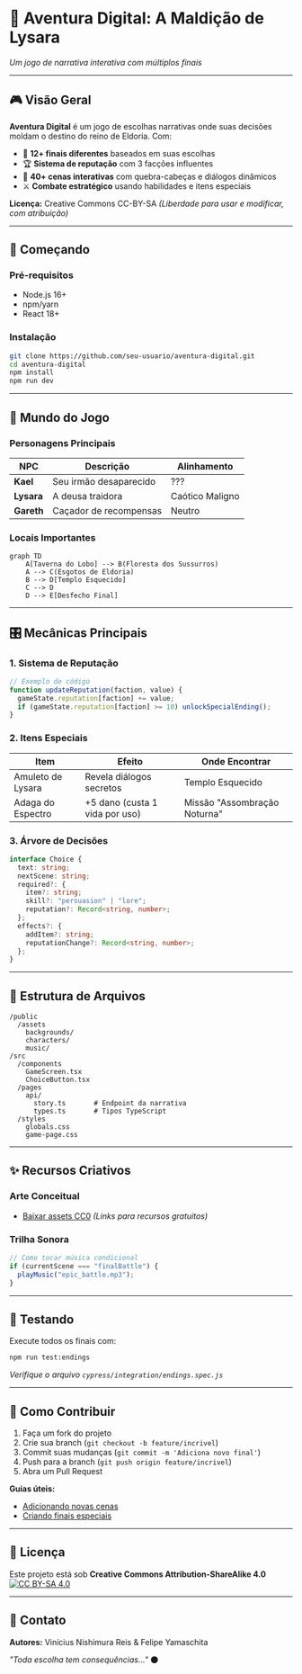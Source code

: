 # **📜 Aventura Digital: A Maldição de Lysara**  
*Um jogo de narrativa interativa com múltiplos finais*  


---

## **🎮 Visão Geral**  
**Aventura Digital** é um jogo de escolhas narrativas onde suas decisões moldam o destino do reino de Eldoria. Com:  
- 🌟 **12+ finais diferentes** baseados em suas escolhas  
- 🏆 **Sistema de reputação** com 3 facções influentes  
- 🧩 **40+ cenas interativas** com quebra-cabeças e diálogos dinâmicos  
- ⚔️ **Combate estratégico** usando habilidades e itens especiais  

**Licença:** Creative Commons CC-BY-SA *(Liberdade para usar e modificar, com atribuição)*  

---

## **🚀 Começando**  

### **Pré-requisitos**  
- Node.js 16+  
- npm/yarn  
- React 18+  

### **Instalação**  
```bash
git clone https://github.com/seu-usuario/aventura-digital.git
cd aventura-digital
npm install
npm run dev
```

---

## **🌌 Mundo do Jogo**  

### **Personagens Principais**  
| **NPC**          | **Descrição**                          | **Alinhamento** |  
|------------------|----------------------------------------|----------------|  
| **Kael**         | Seu irmão desaparecido                 | ???            |  
| **Lysara**       | A deusa traidora                       | Caótico Maligno|  
| **Gareth**       | Caçador de recompensas                 | Neutro         |  

### **Locais Importantes**  
```mermaid
graph TD
    A[Taverna do Lobo] --> B(Floresta dos Sussurros)
    A --> C(Esgotos de Eldoria)
    B --> D[Templo Esquecido]
    C --> D
    D --> E[Desfecho Final]
```

---

## **🎛️ Mecânicas Principais**  

### **1. Sistema de Reputação**  
```javascript
// Exemplo de código
function updateReputation(faction, value) {
  gameState.reputation[faction] += value;
  if (gameState.reputation[faction] >= 10) unlockSpecialEnding();
}
```

### **2. Itens Especiais**  
| **Item**               | **Efeito**                     | **Onde Encontrar**          |  
|------------------------|--------------------------------|----------------------------|  
| Amuleto de Lysara      | Revela diálogos secretos       | Templo Esquecido           |  
| Adaga do Espectro      | +5 dano (custa 1 vida por uso) | Missão "Assombração Noturna"|  

### **3. Árvore de Decisões**  
```typescript
interface Choice {
  text: string;
  nextScene: string;
  required?: {
    item?: string;
    skill?: "persuasion" | "lore";
    reputation?: Record<string, number>;
  };
  effects?: {
    addItem?: string;
    reputationChange?: Record<string, number>;
  };
}
```

---

## **📂 Estrutura de Arquivos**  
```
/public
  /assets
    backgrounds/
    characters/
    music/
/src
  /components
    GameScreen.tsx
    ChoiceButton.tsx
  /pages
    api/
      story.ts       # Endpoint da narrativa
      types.ts       # Tipos TypeScript
  /styles
    globals.css
    game-page.css
```

---

## **✨ Recursos Criativos**  

### **Arte Conceitual**  
- [Baixar assets CC0](https://opengameart.org) *(Links para recursos gratuitos)*  

### **Trilha Sonora**  
```javascript
// Como tocar música condicional
if (currentScene === "finalBattle") {
  playMusic("epic_battle.mp3");
}
```

---

## **🧪 Testando**  
Execute todos os finais com:  
```bash
npm run test:endings
```  
*Verifique o arquivo `cypress/integration/endings.spec.js`*

---

## **🤝 Como Contribuir**  
1. Faça um fork do projeto  
2. Crie sua branch (`git checkout -b feature/incrivel`)  
3. Commit suas mudanças (`git commit -m 'Adiciona novo final'`)  
4. Push para a branch (`git push origin feature/incrivel`)  
5. Abra um Pull Request  

**Guias úteis:**  
- [Adicionando novas cenas](docs/ADDING_SCENES.md)  
- [Criando finais especiais](docs/ENDINGS.md)  

---

## **📜 Licença**  
Este projeto está sob **Creative Commons Attribution-ShareAlike 4.0**  
[![CC BY-SA 4.0](https://licensebuttons.net/l/by-sa/4.0/88x31.png)](https://creativecommons.org/licenses/by-sa/4.0/)

---

## **📮 Contato**  
**Autores:** Vinícius Nishimura Reis & Felipe Yamaschita    

*"Toda escolha tem consequências..."* 🌑
